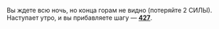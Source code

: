 Вы ждете всю ночь, но конца горам не видно (потеряйте 2 СИЛЫ). Наступает утро, и вы прибавляете шагу — [**427**](#n_427).

